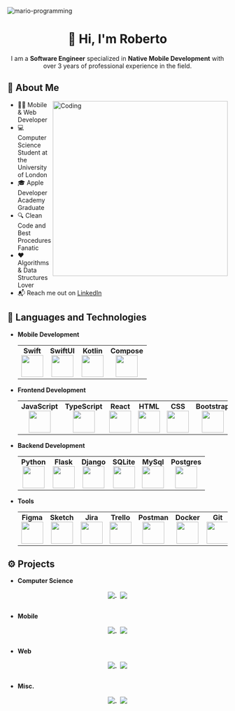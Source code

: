 ![mario-programming](https://user-images.githubusercontent.com/57627290/232532490-3b6499c0-dd8c-4d9d-9e74-9190ed4a486c.gif)

<h1 align="center">👋 Hi, I'm Roberto</h1>

<p align="center">
	I am a <b>Software Engineer</b> specialized in <b>Native Mobile Development</b> with over 3 years of professional experience in the field.
</p>

 ## 🧔 About Me

<img align="right" alt="Coding" width="400" src="https://github-readme-streak-stats.herokuapp.com?user=Roberto2194&theme=jolly&border_radius=5">

- 👨‍💻 Mobile & Web Developer
- 💻 Computer Science Student at the University of London
- 🎓 Apple Developer Academy Graduate
- 🔍 Clean Code and Best Procedures Fanatic
- ❤️ Algorithms & Data Structures Lover
- 📬 Reach me out on <a href="https://www.linkedin.com/in/roberto-liccardo/">LinkedIn</a>

## 🚀 Languages and Technologies
- **Mobile Development**
	
	<center>
		<table>
			<tbody>
				<tr>
					<td align="center">
						<span><strong>Swift</strong></span><br/>
						<img height="50px" width="50px" src="https://cdn.jsdelivr.net/gh/devicons/devicon/icons/swift/swift-original.svg">
					</td>
					<td align="center">
						<span><strong>SwiftUI</strong></span><br/>
						<img height="50px" width="50px" src="https://user-images.githubusercontent.com/57627290/232493297-693b08aa-a142-44c2-a63d-a60ba8493809.png">
					</td>
					<td align="center">
						<span><strong>Kotlin</strong></span><br/>
						<img height="50px" width="50px" src="https://cdn.jsdelivr.net/gh/devicons/devicon/icons/kotlin/kotlin-original.svg">
					</td>
					<td align="center">
						<span><strong>Compose</strong></span><br/>
						<img height="50px" width="50px" src="https://user-images.githubusercontent.com/57627290/232493693-53f16a93-1ba7-4d4f-b113-d7acb5deb757.png">
					</td>
				</tr>
			</tbody>
		</table>
	</center>
- **Frontend Development**
	<center>
		<table>
			<tbody>
				<tr>
					<td align="center">
						<span><strong>JavaScript</strong></span><br/>
						<img height="50px" width="50px" src="https://cdn.jsdelivr.net/gh/devicons/devicon/icons/javascript/javascript-original.svg">
					</td>
					<td align="center">
						<span><strong>TypeScript</strong></span><br/>
						<img height="50px" width="50px" src="https://cdn.jsdelivr.net/gh/devicons/devicon/icons/typescript/typescript-original.svg">
					</td>
					<td align="center">
						<span><strong>React</strong></span><br/>
						<img height="50px" width="50px" src="https://cdn.jsdelivr.net/gh/devicons/devicon/icons/react/react-original.svg">
					</td>
					<td align="center">
						<span><strong>HTML</strong></span><br/>
						<img height="50px" width="50px" src="https://cdn.jsdelivr.net/gh/devicons/devicon/icons/html5/html5-original.svg">
					</td>
					<td align="center">
						<span><strong>CSS</strong></span><br/>
						<img height="50px" width="50px" src="https://cdn.jsdelivr.net/gh/devicons/devicon/icons/css3/css3-original.svg">
					</td>
					<td align="center">
						<span><strong>Bootstrap</strong></span><br/>
						<img height="50px" width="50px" src="https://cdn.jsdelivr.net/gh/devicons/devicon/icons/bootstrap/bootstrap-original.svg">
					</td>
				</tr>
			</tbody>
		</table>
	</center>
- **Backend Development**
	<center>
		<table>
			<tbody>
				<tr>
					<td align="center">
						<span><strong>Python</strong></span><br/>
						<img height="50px" width="50px" src="https://cdn.jsdelivr.net/gh/devicons/devicon/icons/python/python-original.svg">
					</td>
					<td align="center">
						<span><strong>Flask</strong></span><br/>
						<img height="50px" width="50px" src="https://user-images.githubusercontent.com/57627290/232501087-9dfafe85-3a39-42ec-9f80-07c01d26b73d.png">
					</td>
					<td align="center">
						<span><strong>Django</strong></span><br/>
						<img height="50px" width="50px" src="https://user-images.githubusercontent.com/57627290/232499968-889ea05f-395f-4554-a201-9dd13c502948.jpg">
					</td>
					<td align="center">
						<span><strong>SQLite</strong></span><br/>
						<img height="50px" width="50px" src="https://cdn.jsdelivr.net/gh/devicons/devicon/icons/sqlite/sqlite-original.svg">
					</td>
					<td align="center">
						<span><strong>MySql</strong></span><br/>
						<img height="50px" width="50px" src="https://user-images.githubusercontent.com/57627290/232500725-13395e7a-93b0-43f0-a9c5-452f133f18db.png">
					</td>
					<td align="center">
						<span><strong>Postgres</strong></span><br/>
						<img height="50px" width="50px" src="https://cdn.jsdelivr.net/gh/devicons/devicon/icons/postgresql/postgresql-original.svg">
					</td>
				</tr>
			</tbody>
		</table>
	</center>
- **Tools**
	<center>
		<table>
			<tbody>
				<tr>
					<td align="center">
						<span><strong>Figma</strong></span><br/>
						<img height="50px" width="50px" src="https://cdn.jsdelivr.net/gh/devicons/devicon/icons/figma/figma-original.svg">
					</td>
					<td align="center">
						<span><strong>Sketch</strong></span><br/>
						<img height="50px" width="50px" src="https://cdn.jsdelivr.net/gh/devicons/devicon/icons/sketch/sketch-original.svg">
					</td>
					<td align="center">
						<span><strong>Jira</strong></span><br/>
						<img height="50px" width="50px" src="https://cdn.jsdelivr.net/gh/devicons/devicon/icons/jira/jira-original.svg">
					</td>
					<td align="center">
						<span><strong>Trello</strong></span><br/>
						<img height="50px" width="50px" src="https://user-images.githubusercontent.com/57627290/232511153-52af0f95-9957-44f0-b9a2-c2ee0ddd9afe.png">
					</td>
					<td align="center">
						<span><strong>Postman</strong></span><br/>
						<img height="50px" width="50px" src="https://user-images.githubusercontent.com/57627290/232529515-0a3bdd74-e901-4f72-8b96-dee958e64eea.svg">
					</td>
					<td align="center">
						<span><strong>Docker</strong></span><br/>
						<img height="50px" width="50px" src="https://cdn.jsdelivr.net/gh/devicons/devicon/icons/docker/docker-original.svg">
					</td>
					<td align="center">
						<span><strong>Git</strong></span><br/>
						<img height="50px" width="50px" src="https://cdn.jsdelivr.net/gh/devicons/devicon/icons/git/git-original.svg">
					</td>
					<td align="center">
						<span><strong>GitLab</strong></span><br/>
						<img height="50px" width="50px" src="https://cdn.jsdelivr.net/gh/devicons/devicon/icons/gitlab/gitlab-original.svg">
					</td>
				</tr>
			</tbody>
		</table>
	</center>

## ⚙️ Projects

- **Computer Science**

<center>
<a href="https://github.com/Roberto2194/Data-Structures-and-Algorithms">
  <img align="center" src="https://github-readme-stats.vercel.app/api/pin/?username=Roberto2194&repo=Data-Structures-and-Algorithms&bg_color=0d1116&title_color=ce09ec&text_color=a4aacb&icon_color=007ec6" />
</a>&nbsp; 
<a href="https://github.com/Roberto2194/Design-Patterns">
  <img align="center" src="https://github-readme-stats.vercel.app/api/pin/?username=Roberto2194&repo=Design-Patterns&bg_color=0d1116&title_color=ce09ec&text_color=a4aacb&icon_color=007ec6" />
</a><br><br>
</center>

- **Mobile**
	
<center>
<a href="https://github.com/Roberto2194/CitiZen">
  <img align="center" src="https://github-readme-stats.vercel.app/api/pin/?username=Roberto2194&repo=CitiZen&bg_color=0d1116&title_color=ce09ec&text_color=a4aacb&icon_color=007ec6" />
</a>&nbsp; 
<a href="https://github.com/Roberto2194/SandwichUp">
  <img align="center" src="https://github-readme-stats.vercel.app/api/pin/?username=Roberto2194&repo=SandwichUp&bg_color=0d1116&title_color=ce09ec&text_color=a4aacb&icon_color=007ec6" />
</a><br><br>
</center>

- **Web**

<center>
<a href="https://github.com/Roberto2194/Social-Network">
  <img align="center" src="https://github-readme-stats.vercel.app/api/pin/?username=Roberto2194&repo=Social-Network&bg_color=0d1116&title_color=ce09ec&text_color=a4aacb&icon_color=007ec6" />
</a>&nbsp; 
<a href="https://github.com/Roberto2194/Mail">
  <img align="center" src="https://github-readme-stats.vercel.app/api/pin/?username=Roberto2194&repo=Mail&bg_color=0d1116&title_color=ce09ec&text_color=a4aacb&icon_color=007ec6" />
</a><br><br>
</center>
 
- **Misc.**

<center>
<a href="https://github.com/Roberto2194/Memory">
  <img align="center" src="https://github-readme-stats.vercel.app/api/pin/?username=Roberto2194&repo=Memory&bg_color=0d1116&title_color=ce09ec&text_color=a4aacb&icon_color=007ec6" />
</a>&nbsp; 
<a href="https://github.com/Roberto2194/Snake">
  <img align="center" src="https://github-readme-stats.vercel.app/api/pin/?username=Roberto2194&repo=Snake&bg_color=0d1116&title_color=ce09ec&text_color=a4aacb&icon_color=007ec6" />
</a>
</center>
